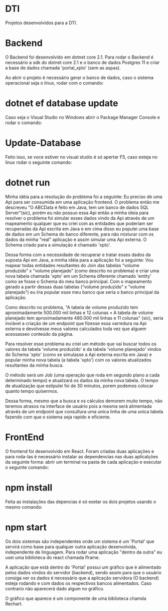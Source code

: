 # DTI
Projetos desenvolvidos para a DTI.
# Backend
O Backend foi desenvolvido em dotnet core 2.1. Para rodar o Backend é necessário a sdk do dotnet core 2.1 e o banco de dados Postgres 11 e criar a base de dados chamada 'portal_xpto' (sem as aspas). 

Ao abrir o projeto é necessário gerar o banco de dados, caso o sistema operacional seja o linux, rodar com o comando: 
# dotnet ef database update
Caso seja o Visual Studio no Windows abrir o Package Manager Console e rodar o comando:
# Update-Database
Feito isso, se voce estiver no visual studio é só apertar F5, caso esteja no linux rodar o seguinte comando:
# dotnet run

Minha idéia para a resolução do problema foi a seguinte:
Eu preciso de uma Api para ser consumida em uma aplicação frontend. O problema então me descreveu "O ABCData é feito em Java, tem um banco de dados SQL Server"(sic), porém eu não possuo essa Api então a minha ideia para resolver o problema foi simular esses dados vindo da Api através de um mapeamento qualquer que eu criei com as entidades que poderiam ser recuperadas da Api escrita em Java e em cima disso eu populei uma base de dados em um Schema do banco diferente, para não misturar com os dados da minha "real" aplicação e assim simular uma Api externa. O Schema criado para a simulação é chamado 'xpto'.

Dessa forma com a necessidade de recuperar e tratar esses dados da suposta Api em Java, a minha idéia para a aplicação foi a seguinte:
Vou mapear todas entidades resultantes do Join das tabelas “volume produzido” x “volume planejado” (como descrito no problema) e criar uma nova tabela chamada 'xpto' em um Schema diferente chamado 'entity' como se fosse o Schema do meu banco principal. Com o mapeamento gerado a partir dessas duas tabelas (“volume produzido” x “volume planejado”) eu iria popular esse meu banco que seria o banco principal da aplicação.

Como descrito no problema, "A tabela de volume produzido tem aproximadamente 500.000 mil linhas e 12 colunas
• A tabela de volume planejado tem aproximadamente 480.000 mil linhas e 11 colunas" (sic), seria inviável a criação de um endpoint que fizesse essa varredura na Api externa e devolvesse meus valores calculados toda vez que alguem acessasseo conteúdo da página.

Para resolver esse problema eu criei um método que vai buscar todos os valores da tabela 'volume produzido' e da tabela 'volume planejado' vindos do Schema 'xpto' (como se simulasse a Api externa escrita em Java) e popular minha nova tabela  (a tabela 'xpto') com os valores atualizados resultantes da minha busca. 

O método será um Job (uma operação que roda em segundo plano a cada determinado tempo) e atualizará os dados da minha nova tabela. O tempo de atualização que estipulei foi de 30 minutos, porem podemos colocar quanto tempo quisermos. 

Dessa forma, mesmo que a busca e os cálculos demorem muito tempo, não teremos atrasos na interface de usuário pois a mesma será alimentada através de um endpoint que consultura uma unica linha de uma unica tabela fazendo com que o sistema seja rapido e eficiente.

# FrontEnd
O frontend foi desenvolvido em React. Foram criadas duas aplicações e para roda-las é necessário instalar as dependencias nas duas aplicalções da seguinte forma:
abrir um terminal na pasta de cada aplicação e executar o seguinte comando:
# npm install
Feita as instalações das depencias é só exetar os dois projetos usando o mesmo comando:
# npm start
Os dois sistemas são independentes onde um sistema é um 'Portal' que servirá como base para qualquer outra aplicação desenvolvida, independente de linguagem. Para rodar uma aplicação "dentro da outra" eu usei uma biblioteca do react chamada Iframe.

A aplicação que está dentro do 'Portal' possui um gráfico que é alimentado pelos dados vindos do servidor (backend), sendo assim para que o usuário consiga ver os dados é necessário que a aplicação servidora (O backend) esteja rodando e com dados os respectivos bancos alimentados. Caso contrario não aparecerá dado algum no gráfico. 

O gráfico que aparece é um componente de uma biblioteca chamda Rechart.
